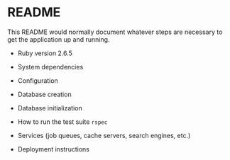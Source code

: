 # README

This README would normally document whatever steps are necessary to get the
application up and running.

* Ruby version
2.6.5

* System dependencies

* Configuration

* Database creation

* Database initialization

* How to run the test suite
`rspec`

* Services (job queues, cache servers, search engines, etc.)

* Deployment instructions
